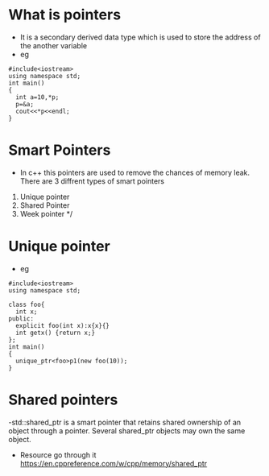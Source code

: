 # What is pointers
 - It is a secondary derived data type which is used to store the address of the another variable
 - eg
```
#include<iostream>
using namespace std;
int main()
{
  int a=10,*p;
  p=&a;
  cout<<*p<<endl;
}
```

# Smart Pointers
- In c++ this pointers are used to remove the chances of memory leak. There are 3 diffrent types of smart pointers
1. Unique pointer 
2. Shared Pointer
3. Week pointer */


# Unique pointer
- eg
```
#include<iostream>
using namespace std;

class foo{
  int x;
public:
  explicit foo(int x):x{x}{}
  int getx() {return x;}
};
int main()
{
  unique_ptr<foo>p1(new foo(10));
}
```

# Shared pointers
-std::shared_ptr is a smart pointer that retains shared ownership of an object through a pointer. Several shared_ptr objects may own the same object.
- Resource go through it https://en.cppreference.com/w/cpp/memory/shared_ptr




